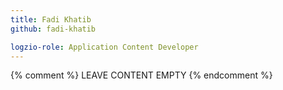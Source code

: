 ```yaml
---
title: Fadi Khatib
github: fadi-khatib

logzio-role: Application Content Developer
---
```


{% comment %} LEAVE CONTENT EMPTY {% endcomment %}